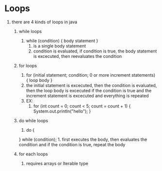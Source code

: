 # Loops
1. there are 4 kinds of loops in java
    1. while loops
        1. while (condition) {
                body statement
        }
            1. is a single body statement 
            2. condition is evaluated, if condition is true, the body statement is excecuted, then reevaluates the condition
    2. for loops
        1. for (initial statement; condition; 0 or more increment statements) {
            loop body
        }
        2. the initial statement is excecuted, then the condition is evaluated, then the loop body is excecuted if the condition is true and the increment statement is excecuted and everything is repeated
        3. EX:
            1. for (int count = 0; count < 5; count = count + 1) {
                System.out.println("hello");
            }
    3. do while loops
        1. do {

        } while (condition);
            1. first executes the body, then evaluates the condition and if the condition is true, repeat the body
    4. for each loops
        1. requires arrays or Iterable type